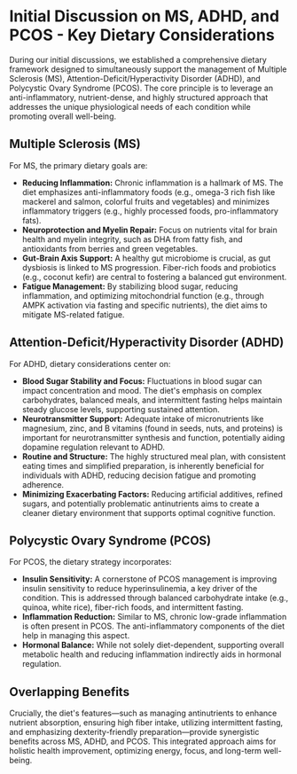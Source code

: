 # Initial Discussion on MS, ADHD, and PCOS - Key Dietary Considerations

During our initial discussions, we established a comprehensive dietary framework designed to simultaneously support the management of Multiple Sclerosis (MS), Attention-Deficit/Hyperactivity Disorder (ADHD), and Polycystic Ovary Syndrome (PCOS). The core principle is to leverage an anti-inflammatory, nutrient-dense, and highly structured approach that addresses the unique physiological needs of each condition while promoting overall well-being.

## Multiple Sclerosis (MS)

For MS, the primary dietary goals are:

* **Reducing Inflammation:** Chronic inflammation is a hallmark of MS. The diet emphasizes anti-inflammatory foods (e.g., omega-3 rich fish like mackerel and salmon, colorful fruits and vegetables) and minimizes inflammatory triggers (e.g., highly processed foods, pro-inflammatory fats).
* **Neuroprotection and Myelin Repair:** Focus on nutrients vital for brain health and myelin integrity, such as DHA from fatty fish, and antioxidants from berries and green vegetables.
* **Gut-Brain Axis Support:** A healthy gut microbiome is crucial, as gut dysbiosis is linked to MS progression. Fiber-rich foods and probiotics (e.g., coconut kefir) are central to fostering a balanced gut environment.
* **Fatigue Management:** By stabilizing blood sugar, reducing inflammation, and optimizing mitochondrial function (e.g., through AMPK activation via fasting and specific nutrients), the diet aims to mitigate MS-related fatigue.

## Attention-Deficit/Hyperactivity Disorder (ADHD)

For ADHD, dietary considerations center on:

* **Blood Sugar Stability and Focus:** Fluctuations in blood sugar can impact concentration and mood. The diet's emphasis on complex carbohydrates, balanced meals, and intermittent fasting helps maintain steady glucose levels, supporting sustained attention.
* **Neurotransmitter Support:** Adequate intake of micronutrients like magnesium, zinc, and B vitamins (found in seeds, nuts, and proteins) is important for neurotransmitter synthesis and function, potentially aiding dopamine regulation relevant to ADHD.
* **Routine and Structure:** The highly structured meal plan, with consistent eating times and simplified preparation, is inherently beneficial for individuals with ADHD, reducing decision fatigue and promoting adherence.
* **Minimizing Exacerbating Factors:** Reducing artificial additives, refined sugars, and potentially problematic antinutrients aims to create a cleaner dietary environment that supports optimal cognitive function.

## Polycystic Ovary Syndrome (PCOS)

For PCOS, the dietary strategy incorporates:

* **Insulin Sensitivity:** A cornerstone of PCOS management is improving insulin sensitivity to reduce hyperinsulinemia, a key driver of the condition. This is addressed through balanced carbohydrate intake (e.g., quinoa, white rice), fiber-rich foods, and intermittent fasting.
* **Inflammation Reduction:** Similar to MS, chronic low-grade inflammation is often present in PCOS. The anti-inflammatory components of the diet help in managing this aspect.
* **Hormonal Balance:** While not solely diet-dependent, supporting overall metabolic health and reducing inflammation indirectly aids in hormonal regulation.

## Overlapping Benefits

Crucially, the diet's features—such as managing antinutrients to enhance nutrient absorption, ensuring high fiber intake, utilizing intermittent fasting, and emphasizing dexterity-friendly preparation—provide synergistic benefits across MS, ADHD, and PCOS. This integrated approach aims for holistic health improvement, optimizing energy, focus, and long-term well-being.
